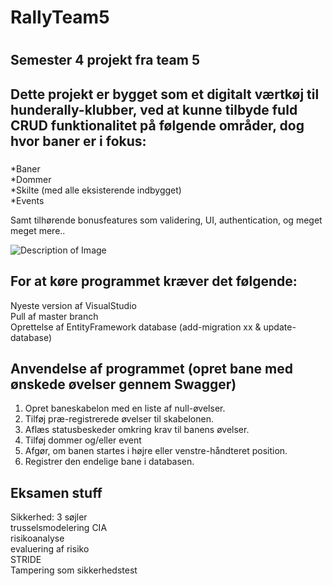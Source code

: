 <h1>RallyTeam5<h1/>
<h2>Semester 4 projekt fra team 5</h2>

## Dette projekt er bygget som et digitalt værtkøj til hunderally-klubber, ved at kunne tilbyde fuld CRUD funktionalitet på følgende områder, dog hvor baner er i fokus:<h3/>

*Baner<br>
*Dommer <br>
*Skilte (med alle eksisterende indbygget) <br>
*Events

Samt tilhørende bonusfeatures som validering, UI, authentication, og meget meget mere..

 <img src="https://i.imgur.com/IpXcJfn.png" alt="Description of Image">

## For at køre programmet kræver det følgende:
Nyeste version af VisualStudio <br>
Pull af master branch <br>
Oprettelse af EntityFramework database (add-migration xx & update-database)

## Anvendelse af programmet (opret bane med ønskede øvelser gennem Swagger)
1. Opret baneskabelon med en liste af null-øvelser.
2. Tilføj præ-registrerede øvelser til skabelonen.
3. Aflæs statusbeskeder omkring krav til banens øvelser.
4. Tilføj dommer og/eller event
5. Afgør, om banen startes i højre eller venstre-håndteret position.
6. Registrer den endelige bane i databasen.
   


## Eksamen stuff
Sikkerhed: 3 søjler <br> trusselsmodelering CIA <br> risikoanalyse <br> evaluering af risiko <br> STRIDE <br> Tampering som sikkerhedstest
